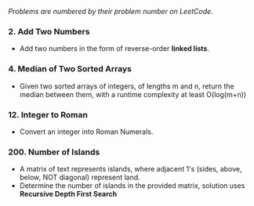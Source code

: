 *Problems are numbered by their problem number on LeetCode.*

### 2. Add Two Numbers
- Add two numbers in the form of reverse-order **linked lists**.

### 4. Median of Two Sorted Arrays
- Given two sorted arrays of integers, of lengths m and n, return the median between them, with a runtime complexity at least O(log(m+n))

### 12. Integer to Roman
- Convert an integer into Roman Numerals.

### 200. Number of Islands
- A matrix of text represents islands, where adjacent 1's (sides, above, below, NOT diagonal) represent land.
- Determine the number of islands in the provided matrix, solution uses **Recursive Depth First Search**
